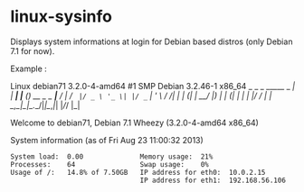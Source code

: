 linux-sysinfo
=============

Displays system informations at login for Debian based distros (only Debian 7.1 for now).

Example :

Linux debian71 3.2.0-4-amd64 #1 SMP Debian 3.2.46-1 x86_64
                   _      _     _            _____ _
                __| | ___| |__ (_) __ _ _ __|___  / |
               / _` |/ _ \ '_ \| |/ _` | '_ \  / /| |
              | (_| |  __/ |_) | | (_| | | | |/ / | |
               \__,_|\___|_.__/|_|\__,_|_| |_/_/  |_|

  Welcome to debian71, Debian 7.1 Wheezy (3.2.0-4-amd64 x86_64)

  System information (as of Fri Aug 23 11:00:32 2013)

    System load:  0.00              Memory usage:  21%
    Processes:    64                Swap usage:    0%
    Usage of /:   14.8% of 7.50GB   IP address for eth0:  10.0.2.15
                                    IP address for eth1:  192.168.56.106

